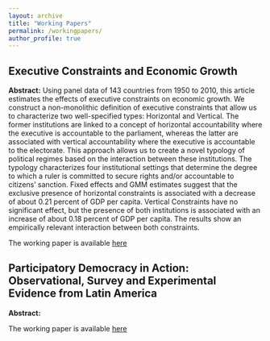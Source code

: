 ```yaml
---
layout: archive
title: "Working Papers"
permalink: /workingpapers/
author_profile: true
---
```


Executive Constraints and Economic Growth
---
**Abstract:** Using panel data of 143 countries from 1950 to 2010, this article estimates the effects of executive constraints on economic growth. We construct a non-monolithic definition of executive constraints that allow us to characterize two well-specified types: Horizontal and Vertical. The former institutions are linked to a concept of horizontal accountability where the executive is accountable to the parliament, whereas the latter are associated with vertical accountability where the executive is accountable to the electorate. This approach allows us to create a novel typology of political regimes based on the interaction between these institutions. The typology characterizes four institutional settings that determine the degree to which a ruler is committed to secure rights and/or accountable to citizens’ sanction. Fixed effects and GMM estimates suggest that the exclusive presence of horizontal constraints is associated with a decrease of about 0.21 percent of GDP per capita. Vertical Constraints have no significant effect, but the presence of both institutions is associated with an increase of about 0.18 percent of GDP per capita. The results show an empirically relevant interaction between both constraints.

The working paper is available [here](http://ealvarezb.github.io/files/workingpaper1.pdf)


Participatory Democracy in Action: Observational, Survey and Experimental Evidence from Latin America
---
**Abstract:** 

The working paper is available [here](http://ealvarezb.github.io/files/workingpaper1.pdf)
